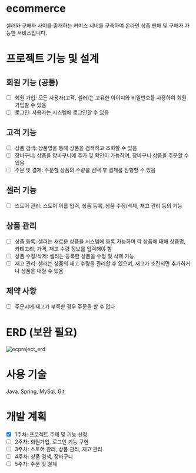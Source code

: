 # ecommerce
셀러와 구매자 사이를 중개하는 커머스 서버를 구축하여 온라인 상품 판매 및 구매가 가능한 서비스입니다.

# 프로젝트 기능 및 설계

## 회원 기능 (공통)
- [ ] 회원 가입: 모든 사용자(고객, 셀러)는 고유한 아이디와 비밀번호를 사용하여 회원 가입할 수 있음
- [ ] 로그인: 사용자는 시스템에 로그인할 수 있음

## 고객 기능
- [ ] 상품 검색: 상품명을 통해 상품을 검색하고 조회할 수 있음
- [ ] 장바구니: 상품을 장바구니에 추가 및 확인이 가능하며, 장바구니 상품을 주문할 수 있음
- [ ] 주문 및 결제: 주문할 상품의 수량을 선택 후 결제를 진행할 수 있음

## 셀러 기능
- [ ] 스토어 관리: 스토어 이름 입력, 상품 등록, 상품 수정/삭제, 재고 관리 등의 기능

## 상품 관리
- [ ] 상품 등록: 셀러는 새로운 상품을 시스템에 등록 가능하며 각 상품에 대해 상품명, 카테고리, 가격, 재고 수량 정보를 입력해야 함
- [ ] 상품 수정/삭제: 셀러는 등록한 상품을 수정 및 삭제 가능
- [ ] 재고 관리: 셀러는 상품의 재고 수량을 관리할 수 있으며, 재고가 소진되면 추가하거나 상품을 내릴 수 있음

## 제약 사항
- [ ] 주문시에 재고가 부족한 경우 주문을 할 수 없다

# ERD (보완 필요)
![ecproject_erd](https://github.com/now1j/ecproject/assets/149587520/8d30aea5-b7f5-4d49-a70f-fc274ae291e9)

# 사용 기술
Java, Spring, MySql, Git

# 개발 계획
- [X] 1주차: 프로젝트 주제 및 기능 선정
- [ ] 2주차: 회원가입, 로그인 기능 구현
- [ ] 3주차: 스토어 관리, 상품 관리, 재고 관리
- [ ] 4주차: 상품 검색, 장바구니
- [ ] 5주차: 주문 및 결제
